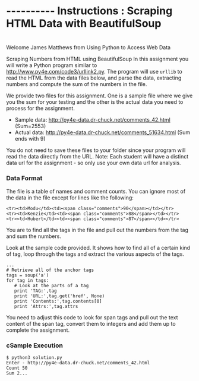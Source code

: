 #
# ---------- Instructions : Scraping HTML Data with BeautifulSoup
#

Welcome James Matthews from Using Python to Access Web Data

Scraping Numbers from HTML using BeautifulSoup In this assignment you will write a Python program similar to http://www.py4e.com/code3/urllink2.py. The program will use `urllib` to read the HTML from the data files below, and parse the data, extracting numbers and compute the sum of the numbers in the file.

We provide two files for this assignment. One is a sample file where we give you the sum for your testing and the other is the actual data you need to process for the assignment.

  - Sample data: http://py4e-data.dr-chuck.net/comments_42.html (Sum=2553)
  - Actual data: http://py4e-data.dr-chuck.net/comments_51634.html (Sum ends with 9)

You do not need to save these files to your folder since your program will read the data directly from the URL. Note: Each student will have a distinct data url for the assignment - so only use your own data url for analysis.

### Data Format
The file is a table of names and comment counts. You can ignore most of the data in the file except for lines like the following:

```
<tr><td>Modu</td><td><span class="comments">90</span></td></tr>
<tr><td>Kenzie</td><td><span class="comments">88</span></td></tr>
<tr><td>Hubert</td><td><span class="comments">87</span></td></tr>
```

You are to find all the <span> tags in the file and pull out the numbers from the tag and sum the numbers.

Look at the sample code provided. It shows how to find all of a certain kind of tag, loop through the tags and extract the various aspects of the tags.
```
...
# Retrieve all of the anchor tags
tags = soup('a')
for tag in tags:
   # Look at the parts of a tag
   print 'TAG:',tag
   print 'URL:',tag.get('href', None)
   print 'Contents:',tag.contents[0]
   print 'Attrs:',tag.attrs
```

You need to adjust this code to look for span tags and pull out the text content of the span tag, convert them to integers and add them up to complete the assignment.

### cSample Execution
```
$ python3 solution.py
Enter - http://py4e-data.dr-chuck.net/comments_42.html
Count 50
Sum 2...
```

